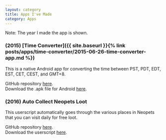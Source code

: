 ```yaml
---
layout: category
title: Apps I've Made
category: Apps
---
```


Note: The year I made the app is shown.

### (2015) [Time Converter]({{ site.baseurl }}{% link posts/apps/time-converter/2015-06-26-time-converter-app.md %})

This is a native Android app for converting the time between PST, PDT, EDT, EST, CET, CEST, and GMT+8.

GitHub repository [here](https://github.com/joelngwt/Time-Converter).<br />
Download the .apk file for Android [here](https://www.dropbox.com/s/dsdsvomdstyj6du/Time%20Converter.apk?dl=0).

### (2016) Auto Collect Neopets Loot
This userscript automatically goes through the various places in Neopets that you can visit daily for free loot.

GitHub repository [here](https://github.com/joelngwt/AutoCollectNeopetsLoot).<br />
Download the userscript [here](https://github.com/joelngwt/AutoCollectNeopetsLoot/raw/master/Auto%20Collect%20Neopets%20Loot.user.js).

